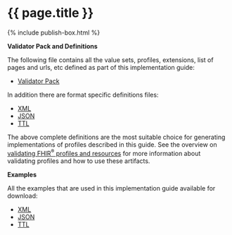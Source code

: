 # {{ page.title }}
{% include publish-box.html %}

**Validator Pack and Definitions**

The following file contains all the value sets, profiles, extensions, list of pages and urls, etc defined as part of this implementation guide:

- [Validator Pack](validator.pack)

In addition there are format specific definitions files:
- [XML](definitions.xml.zip)
- [JSON](definitions.json.zip)
- [TTL](definitions.ttl.zip)

The above complete definitions are the most suitable choice for generating implementations of profiles described in this guide. See the overview on [validating FHIR<sup>&reg;</sup> profiles and resources](http://hl7.org/fhir/STU3/validation.html) for more information about validating profiles and how to use these artifacts.

**Examples**

All the examples that are used in this implementation guide available for download:

- [XML](examples.xml.zip)
- [JSON](examples.json.zip)
- [TTL](examples.ttl.zip)
